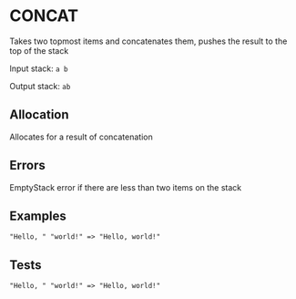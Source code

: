 # CONCAT

Takes two topmost items and concatenates them, pushes the
result to the top of the stack

Input stack: `a b`

Output stack: `ab`

## Allocation

Allocates for a result of concatenation

## Errors

EmptyStack error if there are less than two items on the stack

## Examples

```
"Hello, " "world!" => "Hello, world!"
```

## Tests

```
"Hello, " "world!" => "Hello, world!"
```